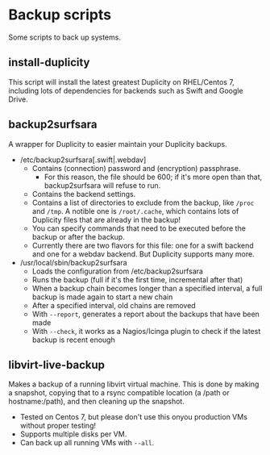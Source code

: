 # Backup scripts
Some scripts to back up systems.

## install-duplicity

This script will install the latest greatest Duplicity on RHEL/Centos 7, including lots of dependencies for backends such as Swift and Google Drive.

## backup2surfsara

A wrapper for Duplicity to easier maintain your Duplicity backups.

* /etc/backup2surfsara[.swift|.webdav]
  * Contains (connection) password and (encryption) passphrase.
    * For this reason, the file should be 600; if it's more open than that, backup2surfsara will refuse to run.
  * Contains the backend settings.
  * Contains a list of directories to exclude from the backup, like `/proc` and `/tmp`. A notible one is `/root/.cache`, which contains lots of Duplicity files that are already in the backup!
  * You can specify commands that need to be executed before the backup or after the backup.
  * Currently there are two flavors for this file: one for a swift backend and one for a webdav backend. But Duplicity supports many more.
* /usr/local/sbin/backup2surfsara
  * Loads the configuration from /etc/backup2surfsara
  * Runs the backup (full if it's the first time, incremental after that)
  * When a backup chain becomes longer than a specified interval, a full backup is made again to start a new chain
  * After a specified interval, old chains are removed
  * With `--report`, generates a report about the backups that have been made
  * With `--check`, it works as a Nagios/Icinga plugin to check if the latest backup is recent enough

## libvirt-live-backup

Makes a backup of a running libvirt virtual machine. This is done by making a snapshot, copying that to a rsync compatible location (a /path or hostname:/path), and then cleaning up the snapshot.

* Tested on Centos 7, but please don't use this onyou production VMs without proper testing!
* Supports multiple disks per VM.
* Can back up all running VMs with `--all`.
